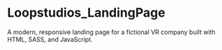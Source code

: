 # Loopstudios_LandingPage
A modern, responsive landing page for a fictional VR company built with HTML, SASS, and JavaScript.

